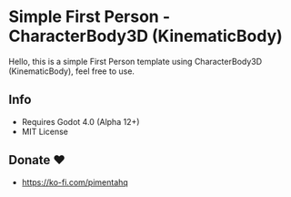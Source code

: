 # Simple First Person - CharacterBody3D (KinematicBody)
Hello, this is a simple First Person template using CharacterBody3D (KinematicBody), feel free to use.

## Info
 - Requires Godot 4.0 (Alpha 12+)
 - MIT License
 
## Donate ❤
- https://ko-fi.com/pimentahq
